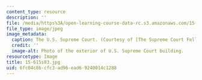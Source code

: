 ```yaml
---
content_type: resource
description: ''
file: /media/https%3A/open-learning-course-data-rc.s3.amazonaws.com/15-615-law-for-the-entrepreneur-and-manager-spring-2003/6fc04c8bcfc3ad96ead69240014c1288_15-615s03.jpg
file_type: image/jpeg
image_metadata:
  caption: The U.S. Supreme Court. (Courtesy of [The Supreme Court Fellows Program](http://www.supremecourt.gov/fellows/default.aspx).)
  credit: ''
  image-alt: Photo of the exterior of U.S. Supreme Court building.
resourcetype: Image
title: 15-615s03.jpg
uid: 6fc04c8b-cfc3-ad96-ead6-9240014c1288
---
```

